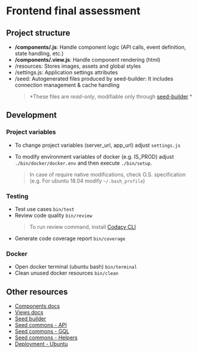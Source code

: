 # Frontend final assessment

## Project structure

-   **/components/.js**: Handle component logic (API calls, event definition, state handling, etc.)
-   **/components/.view.js**: Handle component rendering (html)
-   /resources: Stores images, assets and global styles
-   /settings.js: Application settings attributes
-   /seed: Autogenerated files produced by seed-builder: It includes connection management & cache handling
    >   *These files are *read-only*, modifiable only through [seed-builder](./110-seed-builder.md) *
    
## Development

### Project variables

- To change project variables (server_url, app_url) adjust `settings.js`

- To modify environment variables of docker (e.g. IS_PROD) adjust `./bin/docker/docker.env` and then execute `./bin/setup`.
    >   In case of require native modifications, check O.S. specification (e.g. For ubuntu 18.04 modify `~/.bash_profile`)

### Testing

-   Test use cases `bin/test`
-   Review code quality `bin/review`
    >   To run review command, install [Codacy CLI](https://github.com/codacy/codacy-analysis-cli)
-   Generate code coverage report `bin/coverage`
    
### Docker

-   Open docker terminal (ubuntu bash) `bin/terminal`
-   Clean unused docker resources `bin/clean`

## Other resources

-   [Components docs](./020_components.md)
-   [Views docs](./030_views.md)
-   [Seed builder](./110_seed_builder.md)
-   [Seed commons - API](./120_seed_commons_api.md)
-   [Seed commons - GQL](./130_seed_commons_gql.md)
-   [Seed commons - Helpers](./140_seed_commons_helpers.md)
-   [Deployment - Ubuntu](./220_ubuntu.md)